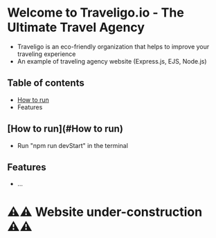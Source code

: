 # Welcome to Traveligo.io - The Ultimate Travel Agency

- Traveligo is an eco-friendly organization that helps to improve your traveling experience
- An example of traveling agency website (Express.js, EJS, Node.js)

## Table of contents
- [How to run](#how-to-run)
- Features

## [How to run](#How to run)
- Run "npm run devStart" in the terminal

## Features
- ...

# ⚠️⚠️ Website under-construction ⚠️⚠️
